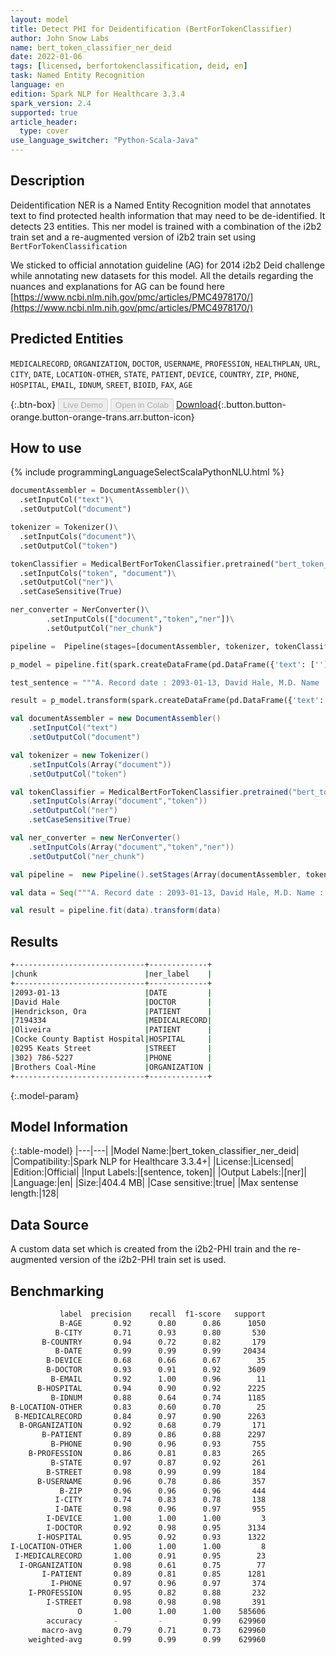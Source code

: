 ```yaml
---
layout: model
title: Detect PHI for Deidentification (BertForTokenClassifier)
author: John Snow Labs
name: bert_token_classifier_ner_deid
date: 2022-01-06
tags: [licensed, berfortokenclassification, deid, en]
task: Named Entity Recognition
language: en
edition: Spark NLP for Healthcare 3.3.4
spark_version: 2.4
supported: true
article_header:
  type: cover
use_language_switcher: "Python-Scala-Java"
---
```



## Description


Deidentification NER is a Named Entity Recognition model that annotates text to find protected health information that may need to be de-identified. It detects 23 entities. This ner model is trained with a combination of the i2b2 train set and a re-augmented version of i2b2 train set using `BertForTokenClassification`


We sticked to official annotation guideline (AG) for 2014 i2b2 Deid challenge while annotating new datasets for this model. All the details regarding the nuances and explanations for AG can be found here [https://www.ncbi.nlm.nih.gov/pmc/articles/PMC4978170/](https://www.ncbi.nlm.nih.gov/pmc/articles/PMC4978170/)


## Predicted Entities


`MEDICALRECORD`, `ORGANIZATION`, `DOCTOR`, `USERNAME`, `PROFESSION`, `HEALTHPLAN`, `URL`, `CITY`, `DATE`, `LOCATION-OTHER`, `STATE`, `PATIENT`, `DEVICE`, `COUNTRY`, `ZIP`, `PHONE`, `HOSPITAL`, `EMAIL`, `IDNUM`, `SREET`, `BIOID`, `FAX`, `AGE`


{:.btn-box}
<button class="button button-orange" disabled>Live Demo</button>
<button class="button button-orange" disabled>Open in Colab</button>
[Download](https://s3.amazonaws.com/auxdata.johnsnowlabs.com/clinical/models/bert_token_classifier_ner_deid_en_3.3.4_2.4_1641472006823.zip){:.button.button-orange.button-orange-trans.arr.button-icon}


## How to use






<div class="tabs-box" markdown="1">
{% include programmingLanguageSelectScalaPythonNLU.html %}

```python
documentAssembler = DocumentAssembler()\
  .setInputCol("text")\
  .setOutputCol("document")

tokenizer = Tokenizer()\
  .setInputCols("document")\
  .setOutputCol("token")

tokenClassifier = MedicalBertForTokenClassifier.pretrained("bert_token_classifier_ner_deid", "en", "clinical/models")\
  .setInputCols("token", "document")\
  .setOutputCol("ner")\
  .setCaseSensitive(True)

ner_converter = NerConverter()\
        .setInputCols(["document","token","ner"])\
        .setOutputCol("ner_chunk")

pipeline =  Pipeline(stages=[documentAssembler, tokenizer, tokenClassifier, ner_converter])

p_model = pipeline.fit(spark.createDataFrame(pd.DataFrame({'text': ['']})))

test_sentence = """A. Record date : 2093-01-13, David Hale, M.D. Name : Hendrickson, Ora MR. # 7194334. PCP : Oliveira, non-smoking. Cocke County Baptist Hospital. 0295 Keats Street. Phone +1 (302) 786-5227. Patient's complaints first surfaced when he started working for Brothers Coal-Mine."""

result = p_model.transform(spark.createDataFrame(pd.DataFrame({'text': [test_sentence]})))
```
```scala
val documentAssembler = new DocumentAssembler()
    .setInputCol("text")
    .setOutputCol("document")

val tokenizer = new Tokenizer()
    .setInputCols(Array("document"))
    .setOutputCol("token")

val tokenClassifier = MedicalBertForTokenClassifier.pretrained("bert_token_classifier_ner_deid", "en", "clinical/models")
    .setInputCols(Array("document","token"))
    .setOutputCol("ner")
    .setCaseSensitive(True)

val ner_converter = new NerConverter()
    .setInputCols(Array("document","token","ner"))
    .setOutputCol("ner_chunk")

val pipeline =  new Pipeline().setStages(Array(documentAssembler, tokenizer, tokenClassifier, ner_converter))

val data = Seq("""A. Record date : 2093-01-13, David Hale, M.D. Name : Hendrickson, Ora MR. # 7194334. PCP : Oliveira, non-smoking. Cocke County Baptist Hospital. 0295 Keats Street. Phone +1 (302) 786-5227. Patient's complaints first surfaced when he started working for Brothers Coal-Mine.""").toDS.toDF("text")

val result = pipeline.fit(data).transform(data)
```
</div>


## Results


```bash
+-----------------------------+-------------+
|chunk                        |ner_label    |
+-----------------------------+-------------+
|2093-01-13                   |DATE         |
|David Hale                   |DOCTOR       |
|Hendrickson, Ora             |PATIENT      |
|7194334                      |MEDICALRECORD|
|Oliveira                     |PATIENT      |
|Cocke County Baptist Hospital|HOSPITAL     |
|0295 Keats Street            |STREET       |
|302) 786-5227                |PHONE        |
|Brothers Coal-Mine           |ORGANIZATION |
+-----------------------------+-------------+
```


{:.model-param}
## Model Information


{:.table-model}
|---|---|
|Model Name:|bert_token_classifier_ner_deid|
|Compatibility:|Spark NLP for Healthcare 3.3.4+|
|License:|Licensed|
|Edition:|Official|
|Input Labels:|[sentence, token]|
|Output Labels:|[ner]|
|Language:|en|
|Size:|404.4 MB|
|Case sensitive:|true|
|Max sentense length:|128|


## Data Source


A custom data set which is created from the i2b2-PHI train and the re-augmented version of the i2b2-PHI train set is used.


## Benchmarking


```bash
           label  precision    recall  f1-score   support
           B-AGE       0.92      0.80      0.86      1050
          B-CITY       0.71      0.93      0.80       530
       B-COUNTRY       0.94      0.72      0.82       179
          B-DATE       0.99      0.99      0.99     20434
        B-DEVICE       0.68      0.66      0.67        35
        B-DOCTOR       0.93      0.91      0.92      3609
         B-EMAIL       0.92      1.00      0.96        11
      B-HOSPITAL       0.94      0.90      0.92      2225
         B-IDNUM       0.88      0.64      0.74      1185
B-LOCATION-OTHER       0.83      0.60      0.70        25
 B-MEDICALRECORD       0.84      0.97      0.90      2263
  B-ORGANIZATION       0.92      0.68      0.79       171
       B-PATIENT       0.89      0.86      0.88      2297
         B-PHONE       0.90      0.96      0.93       755
    B-PROFESSION       0.86      0.81      0.83       265
         B-STATE       0.97      0.87      0.92       261
        B-STREET       0.98      0.99      0.99       184
      B-USERNAME       0.96      0.78      0.86       357
           B-ZIP       0.96      0.96      0.96       444
          I-CITY       0.74      0.83      0.78       138
          I-DATE       0.98      0.96      0.97       955
        I-DEVICE       1.00      1.00      1.00         3
        I-DOCTOR       0.92      0.98      0.95      3134
      I-HOSPITAL       0.95      0.92      0.93      1322
I-LOCATION-OTHER       1.00      1.00      1.00         8
 I-MEDICALRECORD       1.00      0.91      0.95        23
  I-ORGANIZATION       0.98      0.61      0.75        77
       I-PATIENT       0.89      0.81      0.85      1281
         I-PHONE       0.97      0.96      0.97       374
    I-PROFESSION       0.95      0.82      0.88       232
        I-STREET       0.98      0.98      0.98       391
               O       1.00      1.00      1.00    585606
        accuracy       -         -         0.99    629960
       macro-avg       0.79      0.71      0.73    629960
    weighted-avg       0.99      0.99      0.99    629960
```
<!--stackedit_data:
eyJoaXN0b3J5IjpbLTI5NzYzNzUxMl19
-->